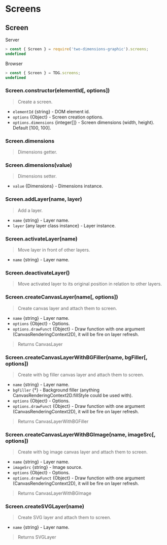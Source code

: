 # Screens



## Screen



Server
```javascript
> const { Screen } = require('two-dimensions-graphic').screens;
undefined
```

Browser
```javascript
> const { Screen } = TDG.screens;
undefined
```


### Screen.constructor(elementId[, options])

> Create a screen.

- `elementId` {string} - DOM element id.
- `options` {Object} - Screen creation options.
- `options.dimensions` {integer[]} - Screen dimensions (width, height). Default [100, 100].


### Screen.dimensions
> Dimensions getter.


### Screen.dimensions(value)
> Dimensions setter.

- `value` {Dimensions} - Dimensions instance.


### Screen.addLayer(name, layer)
> Add a layer.

- `name` {string} - Layer name.
- `layer` {any layer class instance} - Layer instance.


### Screen.activateLayer(name)
> Move layer in front of other layers.

- `name` {string} - Layer name.


### Screen.deactivateLayer()

> Move activated layer to its original position in relation to other layers.


### Screen.createCanvasLayer(name[, options])
> Create canvas layer and attach them to screen.

- `name` {string} - Layer name.
- `options` {Object} - Options.
- `options.drawFunct` {Object} - Draw function with one argument (CanvasRenderingContext2D), it will be fire on layer refresh.

> Returns CanvasLayer


### Screen.createCanvasLayerWithBGFiller(name, bgFiller[, options])
> Create with bg filler canvas layer and attach them to screen.

- `name` {string} - Layer name.
- `bgFiller` {*} - Background filler (anything CanvasRenderingContext2D.fillStyle could be used with).
- `options` {Object} - Options.
- `options.drawFunct` {Object} - Draw function with one argument (CanvasRenderingContext2D), it will be fire on layer refresh.

> Returns CanvasLayerWithBGFiller


### Screen.createCanvasLayerWithBGImage(name, imageSrc[, options])
> Create with bg image canvas layer and attach them to screen.

- `name` {string} - Layer name.
- `imageSrc` {string} - Image source.
- `options` {Object} - Options.
- `options.drawFunct` {Object} - Draw function with one argument (CanvasRenderingContext2D), it will be fire on layer refresh.

> Returns CanvasLayerWithBGImage


### Screen.createSVGLayer(name)
> Create SVG layer and attach them to screen.

- `name` {string} - Layer name.

> Returns SVGLayer

